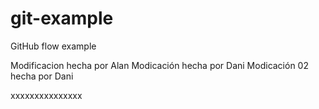 # git-example

GitHub flow example

Modificacion hecha por Alan
Modicación hecha por Dani
Modicación 02 hecha por Dani

xxxxxxxxxxxxxxx
